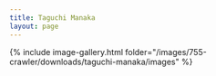 ```yaml
---
title: Taguchi Manaka
layout: page
---
```


{% include image-gallery.html folder="/images/755-crawler/downloads/taguchi-manaka/images" %}
